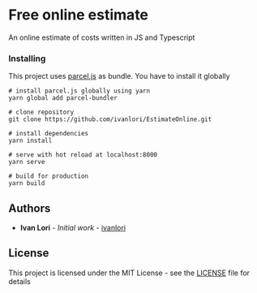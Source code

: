 # Free online estimate

An online estimate of costs written in JS and Typescript

### Installing

This project uses [parcel.js](https://parceljs.org/getting_started.html) as bundle. You have to install it globally

```
# install parcel.js globally using yarn
yarn global add parcel-bundler

# clone repository
git clone https://github.com/ivanlori/EstimateOnline.git

# install dependencies
yarn install

# serve with hot reload at localhost:8000
yarn serve

# build for production
yarn build

```

## Authors

- **Ivan Lori** - _Initial work_ - [ivanlori](https://github.com/ivanlori)

## License

This project is licensed under the MIT License - see the [LICENSE](LICENSE) file for details
